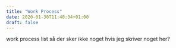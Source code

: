 ```yaml
---
title: "Work Process"
date: 2020-01-30T11:40:34+01:00
draft: false
---
```


work process list
så der sker ikke noget hvis jeg skriver noget her? 